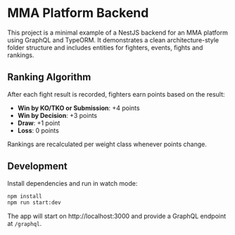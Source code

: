 # MMA Platform Backend

This project is a minimal example of a NestJS backend for an MMA platform using GraphQL and TypeORM. It demonstrates a clean architecture-style folder structure and includes entities for fighters, events, fights and rankings.

## Ranking Algorithm

After each fight result is recorded, fighters earn points based on the result:

- **Win by KO/TKO or Submission**: +4 points
- **Win by Decision**: +3 points
- **Draw**: +1 point
- **Loss**: 0 points

Rankings are recalculated per weight class whenever points change.

## Development

Install dependencies and run in watch mode:

```bash
npm install
npm run start:dev
```

The app will start on http://localhost:3000 and provide a GraphQL endpoint at `/graphql`.
